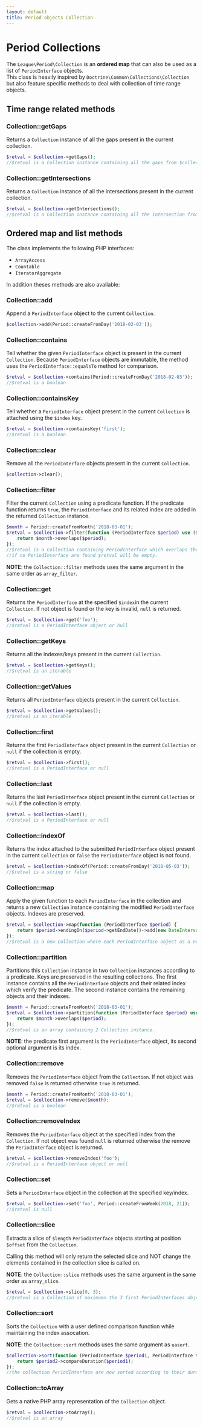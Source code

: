 ```yaml
---
layout: default
title: Period objects Collection
---
```


# Period Collections

The `League\Period\Collection` is an **ordered map** that can also be used as a list of `PeriodInterface` objects.  
This class is heavily inspired by `Doctrine\Common\Collections\Collection` but also feature specific methods to deal with collection of time range objects.

## Time range related methods

### Collection::getGaps

Returns a `Collection` instance of all the gaps present in the current collection.

~~~php
$retval = $collection->getGaps();
//$retval is a Collection instance containing all the gaps from $collection
~~~

### Collection::getIntersections

Returns a `Collection` instance of all the intersections present in the current collection.

~~~php
$retval = $collection->getIntersections();
//$retval is a Collection instance containing all the intersection from $collection
~~~

## Ordered map and list methods

The class implements the following PHP interfaces:

- `ArrayAccess`
- `Countable`
- `IteratorAggregate`

In addition theses methods are also available:

### Collection::add

Append a `PeriodInterface` object to the current `Collection`.

~~~php
$collection->add(Period::createFromDay('2018-02-03'));
~~~

### Collection::contains

Tell whether the given `PeriodInterface` object is present in the current `Collection`. Because `PeriodInterface` objects are immutable, the method uses the `PeriodInterface::equalsTo` method for comparison.

~~~php
$retval = $collection->contains(Period::createFromDay('2018-02-03'));
//$retval is a boolean
~~~

### Collection::containsKey

Tell whether a `PeriodInterface` object present in the current `Collection` is attached using the `$index` key.

~~~php
$retval = $collection->containsKey('first');
//$retval is a boolean
~~~

### Collection::clear

Remove all the `PeriodInterface` objects present in the current `Collection`.

~~~php
$collection->clear();
~~~

### Collection::filter

Filter the current `Collection` using a predicate function. If the predicate function returns `true`, the `PeriodInterface` and its related index are added in the returned `Collection` instance.

~~~php
$month = Period::createFromMonth('2018-03-01');
$retval = $collection->filter(function (PeriodInterface $period) use ($month) {
    return $month->overlaps($period);
});
//$retval is a Collection containing PeriodInterface which overlaps the month of 2018-03
//if no PeriodInterface are found $retval will be empty.
~~~

__NOTE__: the `Collection::filter` methods uses the same argument in the same order as `array_filter`.


### Collection::get

Returns the `PeriodInterface` at the specified `$index`in the current `Collection`. If not object is found or the key is invalid, `null` is returned.

~~~php
$retval = $collection->get('foo');
//$retval is a PeriodInterface object or ǹull
~~~

### Collection::getKeys

Returns all the indexes/keys present in the current `Collection`.

~~~php
$retval = $collection->getKeys();
//$retval is an iterable
~~~

### Collection::getValues

Returns all `PeriodInterface` objects present in the current `Collection`.

~~~php
$retval = $collection->getValues();
//$retval is an iterable
~~~

### Collection::first

Returns the first `PeriodInterface` object present in the current `Collection` or `null` if the collection is
empty.

~~~php
$retval = $collection->first();
//$retval is a PeriodInterface or null
~~~

### Collection::last

Returns the last `PeriodInterface` object present in the current `Collection` or `null` if the collection is
empty.

~~~php
$retval = $collection->last();
//$retval is a PeriodInterface or null
~~~

### Collection::indexOf

Returns the index attached to the submitted `PeriodInterface` object present in the current `Collection` or `false` the `PeriodInterface` object is not found.

~~~php
$retval = $collection->indexOf(Period::createFromDay('2018-05-03'));
//$retval is a string or false
~~~

### Collection::map

Apply the given function to each `PeriodInterface` in the collection and returns a new `Collection` instance containing the modified `PeriodInterface` objects. Indexes are preserved.

~~~php
$retval = $collection->map(function (PeriodInterface $period) {
    return $period->endingOn($period->getEndDate()->add(new DateInterval('P1D')));
});
//$retval is a new Collection where each PeriodInterface object as a new ending datepoint.
~~~

### Collection::partition

Partitions this `Collection` instance in two `Collection` instances according to a predicate. Keys are preserved in the resulting collections. The first instance contains all the `PeriodInterface` objects and their related index which verify the predicate. The second instance contains the remaining objects and their indexes.

~~~php
$month = Period::createFromMonth('2018-03-01');
$retval = $collection->partition(function (PeriodInterface $period) use ($month) {
    return $month->overlaps($period);
});
//$retval is an array containing 2 Collection instance.
~~~

__NOTE__: the predicate first argument is the `PeriodInterface` object, its second optional argument is its index.

### Collection::remove

Removes the `PeriodInterface` object from the `Collection`. If not object was removed `false` is returned otherwise `true` is returned.

~~~php
$month = Period::createFromMonth('2018-03-01');
$retval = $collection->remove($month);
//$retval is a boolean
~~~

### Collection::removeIndex

Removes the `PeriodInterface` object at the specified index from the `Collection`. If not object was found `null` is returned otherwise the remove the `PeriodInterface` object is returned.

~~~php
$retval = $collection->removeIndex('foo');
//$retval is a PeriodInterface object or null
~~~

### Collection::set

Sets a `PeriodInterface` object in the collection at the specified key/index.

~~~php
$retval = $collection->set('foo', Period::createFromWeek(2018, 21));
//$retval is null
~~~

### Collection::slice

Extracts a slice of `$length` `PeriodInterface` objects starting at position `$offset` from the `Collection`.

Calling this method will only return the selected slice and NOT change the elements contained in the collection slice is called on.

__NOTE__: the `Collection::slice` methods uses the same argument in the same order as `array_slice`.

~~~php
$retval = $collection->slice(0, 3);
//$retval is a Collection of maximumn the 3 first PeriodInterfaces objects.
~~~

### Collection::sort

Sorts the `Collection` with a user defined comparison function while maintaining the index assocation.

__NOTE__: the `Collection::sort` methods uses the same argument as `uasort`.

~~~php
$collection->sort(function (PeriodInterface $period1, PeriodInterface $period2) {
    return $period2->compareDuration($period1);
});
//the collection PeriodInterface are now sorted according to their duration.
~~~

### Collection::toArray

Gets a native PHP array representation of the `Collection` object.

~~~php
$retval = $collection->toArray();
//$retval is an array
~~~